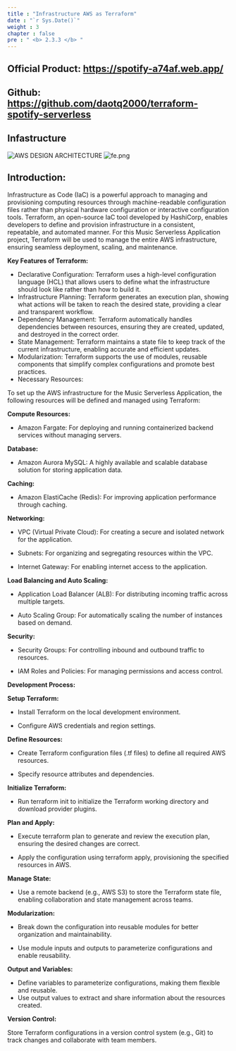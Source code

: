 ```yaml
---
title : "Infrastructure AWS as Terraform"
date : "`r Sys.Date()`"
weight : 3
chapter : false
pre : " <b> 2.3.3 </b> "
---
```

## Official Product: https://spotify-a74af.web.app/
## Github: https://github.com/daotq2000/terraform-spotify-serverless
## Infastructure
![AWS DESIGN ARCHITECTURE](/images/3/3.0/architechture.svg?featherlight=false&width=100pc)
![fe.png](/images/3/3.0/prod.jpeg)
## Introduction:

Infrastructure as Code (IaC) is a powerful approach to managing and provisioning computing resources through machine-readable configuration files rather than physical hardware configuration or interactive configuration tools. Terraform, an open-source IaC tool developed by HashiCorp, enables developers to define and provision infrastructure in a consistent, repeatable, and automated manner. For this Music Serverless Application project, Terraform will be used to manage the entire AWS infrastructure, ensuring seamless deployment, scaling, and maintenance.

**Key Features of Terraform:**

+ Declarative Configuration: Terraform uses a high-level configuration language (HCL) that allows users to define what the infrastructure should look like rather than how to build it.
+ Infrastructure Planning: Terraform generates an execution plan, showing what actions will be taken to reach the desired state, providing a clear and transparent workflow.
+ Dependency Management: Terraform automatically handles dependencies between resources, ensuring they are created, updated, and destroyed in the correct order.
+ State Management: Terraform maintains a state file to keep track of the current infrastructure, enabling accurate and efficient updates.
+ Modularization: Terraform supports the use of modules, reusable components that simplify complex configurations and promote best practices.
+ Necessary Resources:

To set up the AWS infrastructure for the Music Serverless Application, the following resources will be defined and managed using Terraform:

**Compute Resources:**

+ Amazon Fargate: For deploying and running containerized backend services without managing servers.

**Database:**

+ Amazon Aurora MySQL: A highly available and scalable database solution for storing application data.

**Caching:**

+ Amazon ElastiCache (Redis): For improving application performance through caching.

**Networking:**

+ VPC (Virtual Private Cloud): For creating a secure and isolated network for the application.

+ Subnets: For organizing and segregating resources within the VPC.

+ Internet Gateway: For enabling internet access to the application.

**Load Balancing and Auto Scaling:**

+ Application Load Balancer (ALB): For distributing incoming traffic across multiple targets.

+ Auto Scaling Group: For automatically scaling the number of instances based on demand.

**Security:**

+ Security Groups: For controlling inbound and outbound traffic to resources.

+ IAM Roles and Policies: For managing permissions and access control.

**Development Process:**

**Setup Terraform:**

+ Install Terraform on the local development environment.

+ Configure AWS credentials and region settings.

**Define Resources:**

+ Create Terraform configuration files (.tf files) to define all required AWS resources.

+ Specify resource attributes and dependencies.

**Initialize Terraform:**

+ Run terraform init to initialize the Terraform working directory and download provider plugins.

**Plan and Apply:**

+ Execute terraform plan to generate and review the execution plan, ensuring the desired changes are correct.

+ Apply the configuration using terraform apply, provisioning the specified resources in AWS.

**Manage State:**

+ Use a remote backend (e.g., AWS S3) to store the Terraform state file, enabling collaboration and state management across teams.

**Modularization:**

+ Break down the configuration into reusable modules for better organization and maintainability.

+ Use module inputs and outputs to parameterize configurations and enable reusability.

**Output and Variables:**

+ Define variables to parameterize configurations, making them flexible and reusable.
+ Use output values to extract and share information about the resources created.

**Version Control:**

Store Terraform configurations in a version control system (e.g., Git) to track changes and collaborate with team members.
